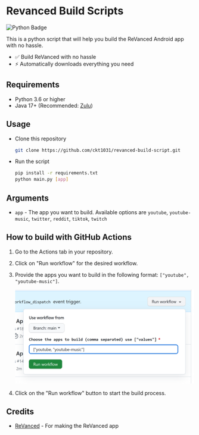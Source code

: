 # Revanced Build Scripts

![Python Badge](https://img.shields.io/badge/python-3.6%2B-blue.svg)

This is a python script that will help you build the ReVanced Android app with no hassle.

- ✅ Build ReVanced with no hassle
- ⚡ Automatically downloads everything you need

## Requirements

- Python 3.6 or higher
- Java 17+ (Recommended: [Zulu](https://www.azul.com/downloads/?package=jdk))

## Usage

- Clone this repository

   ```bash
   git clone https://github.com/ckt1031/revanced-build-script.git
   ```

- Run the script

   ```bash
   pip install -r requirements.txt
   python main.py [app]
   ```

## Arguments

- `app` - The app you want to build. Available options are `youtube`, `youtube-music`, `twitter`, `reddit`, `tiktok`, `twitch`

## How to build with GitHub Actions

1. Go to the Actions tab in your repository.
2. Click on "Run workflow" for the desired workflow.
3. Provide the apps you want to build in the following format: `["youtube", "youtube-music"]`.

   ![Screenshot](./screenshots/github-action-input.png)

4. Click on the "Run workflow" button to start the build process.

## Credits

- [ReVanced](https://github.com/revanced) - For making the ReVanced app
